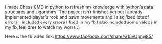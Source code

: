 I made Chess CMD in python to refresh my knowledge with python's data structures and algorithms. The project isn't finished yet but I already implemented player's rook and pawn movements and I also fixed lots of errors. I included every errors I fixed in my fb
I also included some videos in my fb, feel dree to watch my works :)

Here is the fb video link: https://www.facebook.com/share/v/15vUpnpj85/
